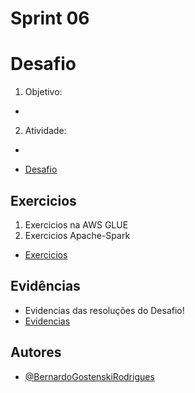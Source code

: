# **Sprint 06**

# **Desafio**
1. Objetivo: 
* 
2. Atividade: 
* 

- [Desafio](Desafio/README.md)

## **Exercicios**
1. Exercicios na AWS GLUE
2. Exercicios Apache-Spark
- [Exercicios](exercicios/README.md)

## **Evidências**
- Evidencias das resoluções do Desafio!
- [Evidencias](evidencias/README.md)

## **Autores**
- [@BernardoGostenskiRodrigues](https://github.com/RodriguesBernardo)



